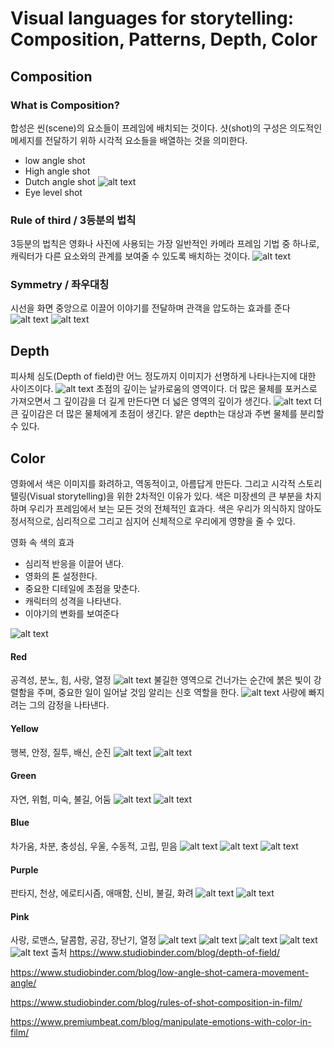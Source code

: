 # Visual languages for storytelling: Composition, Patterns, Depth, Color
## Composition
### What is Composition?
합성은 씬(scene)의 요소들이 프레임에 배치되는 것이다. 샷(shot)의 구성은 의도적인 메세지를 전달하기 위하 시각적 요소들을 배열하는 것을 의미한다.

- low angle shot
- High angle shot
- Dutch angle shot
![alt text](https://s.studiobinder.com/wp-content/uploads/2018/07/Dutch-Angle-Camera-Shots-Fear-and-Loathing.jpg)
- Eye level shot
### Rule of third / 3등분의 법칙
3등분의 법칙은 영화나 사진에 사용되는 가장 일반적인 카메라 프레임 기법 중 하나로, 캐릭터가 다른 요소와의 관계를 보여줄 수 있도록 배치하는 것이다.
![alt text](https://s.studiobinder.com/wp-content/uploads/2019/04/Rules-of-Shot-Composition-Rule-of-Thirds-Grid-min.jpg)

### Symmetry / 좌우대칭
시선을 화면 중앙으로 이끌어 이야기를 전달하며 관객을 압도하는 효과를 준다
![alt text](https://s.studiobinder.com/wp-content/uploads/2019/04/Rules-of-Shot-Composition-Balance-and-Symmetry-Wes-min.jpg)
![alt text](https://s.studiobinder.com/wp-content/uploads/2019/04/Rules-of-Shot-Composition-Balance-and-Symmetry-min.jpg)

## Depth
피사체 심도(Depth of field)란 어느 정도까지 이미지가 선명하게 나타나는지에 대한 사이즈이다.
![alt text](https://s.studiobinder.com/wp-content/uploads/2018/11/Depth-of-Field-Diagram-Select-Focus-StudioBinder.png)
초점의 깊이는 날카로움의 영역이다. 더 많은 물체를 포커스로 가져오면서 그 깊이감을 더 길게 만든다면 더 넓은 영역의 깊이가 생긴다.
![alt text](https://s.studiobinder.com/wp-content/uploads/2019/04/Rules-of-Shot-Composition-depth-of-field-1024x660-min.jpg)
더 큰 깊이감은 더 많은 물체에게 초점이 생긴다. 얕은 depth는 대상과 주변 물체를 분리할 수 있다. 
## Color
영화에서 색은 이미지를 화려하고, 역동적이고, 아름답게 만든다. 그리고 시각적 스토리텔링(Visual storytelling)을 위한 2차적인 이유가 있다. 색은 미장센의 큰 부분을 차지하며 우리가 프레임에서 보는 모든 것의 전체적인 효과다. 색은 우리가 의식하지 않아도 정서적으로, 심리적으로 그리고 심지어 신체적으로 우리에게 영향을 줄 수 있다.

영화 속 색의 효과
- 심리적 반응을 이끌어 낸다.
- 영화의 톤 설정한다.
- 중요한 디테일에 초점을 맞춘다.
- 캐릭터의 성격을 나타낸다.
- 이야기의 변화를 보여준다

![alt text](https://s.studiobinder.com/wp-content/uploads/2016/09/2-How-to-Use-Color-in-Film-Example-of-Movie-Color-Palette-and-Schemes-Color-Theory-Film-Monochromatic-Complementary-Analogous-and-Triadic-min.png)
#### Red
공격성, 분노, 힘, 사랑, 열정
![alt text](https://pbblogassets.s3.amazonaws.com/uploads/2016/07/RED-Ex-Machina.jpg)
불길한 영역으로 건너가는 순간에 붉은 빛이 강렬함을 주며, 중요한 일이 일어날 것임 알리는 신호 역할을 한다.
![alt text](https://pbblogassets.s3.amazonaws.com/uploads/2016/07/Her-RED.jpg)
사랑에 빠지려는 그의 감정을 나타낸다.
#### Yellow
행복, 안정, 질투, 배신, 순진
![alt text](https://pbblogassets.s3.amazonaws.com/uploads/2016/07/Wes-anderson.jpg)
![alt text](https://pbblogassets.s3.amazonaws.com/uploads/2016/07/Birdman-YELLOW.jpg)
#### Green
자연, 위험, 미숙, 불길, 어둠
![alt text](https://pbblogassets.s3.amazonaws.com/uploads/2016/08/GREEN-Machinist.jpg)
![alt text](https://pbblogassets.s3.amazonaws.com/uploads/2016/08/Gravity-GREEN.jpg)

#### Blue
차가움, 차분, 충성심, 우울, 수동적, 고립, 믿음
![alt text](https://pbblogassets.s3.amazonaws.com/uploads/2016/07/Midnight-Special-Blue.jpg)
![alt text](https://pbblogassets.s3.amazonaws.com/uploads/2016/07/BLUE-There-will-be-blood.jpg)
![alt text](https://pbblogassets.s3.amazonaws.com/uploads/2016/07/Only-God-BLUE.jpg)

#### Purple
판타지, 천상, 에로티시즘, 애매함, 신비, 불길, 화려
![alt text](https://pbblogassets.s3.amazonaws.com/uploads/2016/07/Lost-River-Purple.jpg)
![alt text](https://pbblogassets.s3.amazonaws.com/uploads/2016/07/Guardians-PURPLE.jpg)
#### Pink
사랑, 로맨스, 달콤함, 공감, 장난기, 열정
![alt text](https://pbblogassets.s3.amazonaws.com/uploads/2016/07/Grand-Buda.jpg)
![alt text](https://pbblogassets.s3.amazonaws.com/uploads/2016/08/PINK-It-Follows.jpg)
![alt text](https://pbblogassets.s3.amazonaws.com/uploads/2016/08/Scott-Pilgrim-Pink.jpg)
![alt text]()
![alt text]()
출처
https://www.studiobinder.com/blog/depth-of-field/

https://www.studiobinder.com/blog/low-angle-shot-camera-movement-angle/

https://www.studiobinder.com/blog/rules-of-shot-composition-in-film/

https://www.premiumbeat.com/blog/manipulate-emotions-with-color-in-film/

